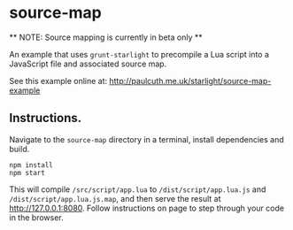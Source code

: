 # source-map

** NOTE: Source mapping is currently in beta only **

An example that uses `grunt-starlight` to precompile a Lua script into a JavaScript file and associated source map.

See this example online at: http://paulcuth.me.uk/starlight/source-map-example

## Instructions.

Navigate to the `source-map` directory in a terminal, install dependencies and build. 

```
npm install
npm start
```

This will compile `/src/script/app.lua` to `/dist/script/app.lua.js` and `/dist/script/app.lua.js.map`, 
and then serve the result at http://127.0.0.1:8080. Follow instructions on page to step through your 
code in the browser.